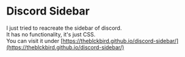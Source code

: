 # Discord Sidebar

I just tried to reacreate the sidebar of discord.  
It has no functionality, it's just CSS.  
You can visit it under [https://theblckbird.github.io/discord-sidebar/](https://theblckbird.github.io/discord-sidebar/)